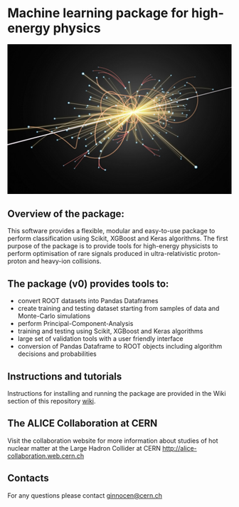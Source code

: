 Machine learning package for high-energy physics
==================
![Rough.js arc](LHCparticle.jpg)

## Overview of the package:
This software provides a flexible, modular and easy-to-use package to perform classification using Scikit, XGBoost and Keras algorithms. The first purpose of the package is to provide tools for high-energy physicists to perform optimisation of rare signals produced in ultra-relativistic proton-proton and heavy-ion collisions. 

## The package (v0) provides tools to:
- convert ROOT datasets into Pandas Dataframes
- create training and testing dataset starting from samples of data and Monte-Carlo simulations
- perform Principal-Component-Analysis
- training and testing using Scikit, XGBoost and Keras algorithms
- large set of validation tools with a user friendly interface
- conversion of Pandas Dataframe to ROOT objects including algorithm decisions and probabilities 

## Instructions and tutorials
Instructions for installing and running the package are provided in the Wiki section of this repository [wiki](https://github.com/ginnocen/MachineLearningHEP/wiki).

## The ALICE Collaboration at CERN
Visit the collaboration website for more information about studies of hot nuclear matter at the Large Hadron Collider at CERN
http://alice-collaboration.web.cern.ch

## Contacts 
For any questions please contact ginnocen@cern.ch

